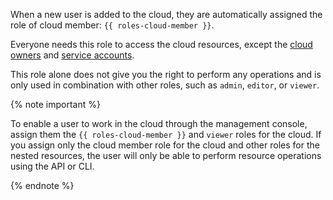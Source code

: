 When a new user is added to the cloud, they are automatically assigned the role of cloud member: `{{ roles-cloud-member }}`.

Everyone needs this role to access the cloud resources, except the [cloud owners](../resource-manager/concepts/resources-hierarchy.md#owner) and [service accounts](../iam/concepts/users/service-accounts.md).

This role alone does not give you the right to perform any operations and is only used in combination with other roles, such as `admin`, `editor`, or `viewer`.

{% note important %}

To enable a user to work in the cloud through the management console, assign them the `{{ roles-cloud-member }}` and `viewer` roles for the cloud. If you assign only the cloud member role for the cloud and other roles for the nested resources, the user will only be able to perform resource operations using the API or CLI.

{% endnote %}

